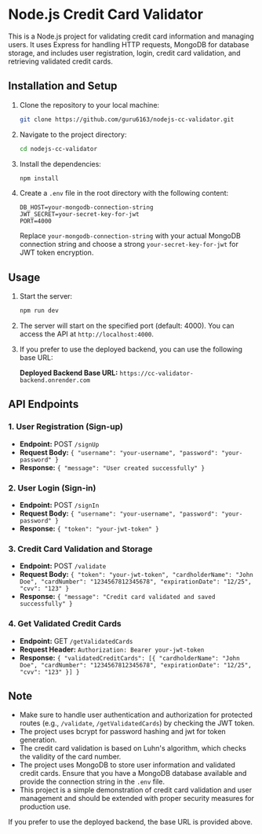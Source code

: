 # Node.js Credit Card Validator

This is a Node.js project for validating credit card information and managing users. It uses Express for handling HTTP requests, MongoDB for database storage, and includes user registration, login, credit card validation, and retrieving validated credit cards.

## Installation and Setup

1. Clone the repository to your local machine:

   ```bash
   git clone https://github.com/guru6163/nodejs-cc-validator.git
   ```

2. Navigate to the project directory:

   ```bash
   cd nodejs-cc-validator
   ```

3. Install the dependencies:

   ```bash
   npm install
   ```

4. Create a `.env` file in the root directory with the following content:

   ```
   DB_HOST=your-mongodb-connection-string
   JWT_SECRET=your-secret-key-for-jwt
   PORT=4000
   ```

   Replace `your-mongodb-connection-string` with your actual MongoDB connection string and choose a strong `your-secret-key-for-jwt` for JWT token encryption.

## Usage

1. Start the server:

   ```bash
   npm run dev
   ```

2. The server will start on the specified port (default: 4000). You can access the API at `http://localhost:4000`.

3. If you prefer to use the deployed backend, you can use the following base URL:

   **Deployed Backend Base URL:** `https://cc-validator-backend.onrender.com`

## API Endpoints

### 1. User Registration (Sign-up)

- **Endpoint:** POST `/signUp`
- **Request Body:** `{ "username": "your-username", "password": "your-password" }`
- **Response:** `{ "message": "User created successfully" }`

### 2. User Login (Sign-in)

- **Endpoint:** POST `/signIn`
- **Request Body:** `{ "username": "your-username", "password": "your-password" }`
- **Response:** `{ "token": "your-jwt-token" }`

### 3. Credit Card Validation and Storage

- **Endpoint:** POST `/validate`
- **Request Body:** `{ "token": "your-jwt-token", "cardholderName": "John Doe", "cardNumber": "1234567812345678", "expirationDate": "12/25", "cvv": "123" }`
- **Response:** `{ "message": "Credit card validated and saved successfully" }`

### 4. Get Validated Credit Cards

- **Endpoint:** GET `/getValidatedCards`
- **Request Header:** `Authorization: Bearer your-jwt-token`
- **Response:** `{ "validatedCreditCards": [{ "cardholderName": "John Doe", "cardNumber": "1234567812345678", "expirationDate": "12/25", "cvv": "123" }] }`

## Note

- Make sure to handle user authentication and authorization for protected routes (e.g., `/validate`, `/getValidatedCards`) by checking the JWT token.
- The project uses bcrypt for password hashing and jwt for token generation.
- The credit card validation is based on Luhn's algorithm, which checks the validity of the card number.
- The project uses MongoDB to store user information and validated credit cards. Ensure that you have a MongoDB database available and provide the connection string in the `.env` file.
- This project is a simple demonstration of credit card validation and user management and should be extended with proper security measures for production use.

If you prefer to use the deployed backend, the base URL is provided above.